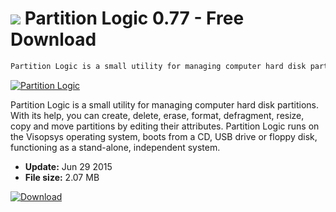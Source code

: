 # ![](https://cdn.softexe.net/static/icon/2/partition-logic.gif) Partition Logic 0.77 - Free Download

```sh
Partition Logic is a small utility for managing computer hard disk partitions.
```
[![Partition Logic](https://gallery.dpcdn.pl/imgc/Tools/1455/g_-_420x350_1.5_-_x20110111150642_00.png)](https://softexe.net/win/disks-files/hdd-utilities/partition-logic:eRga.html)

Partition Logic is a small utility for managing computer hard disk partitions. With its help, you can create, delete, erase, format, defragment, resize, copy and move partitions by editing their attributes. Partition Logic runs on the Visopsys operating system, boots from a CD, USB drive or floppy disk, functioning as a stand-alone, independent system.


- **Update:** Jun 29 2015
- **File size:** 2.07 MB

[![Download](https://cdn.softexe.net/static/img/download.png)](https://softexe.net/win/disks-files/hdd-utilities/partition-logic:eRga.html)

